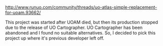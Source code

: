 http://www.runuo.com/community/threads/uo-atlas-simple-replacement-for-uoam.93662/

This project was started after UOAM died, but then its production stopped due to the release of UO Cartographer.  UO Cartographer has been abandoned and I found no suitable alternatives.  So, I decided to pick this project up where it's previous developer left off.